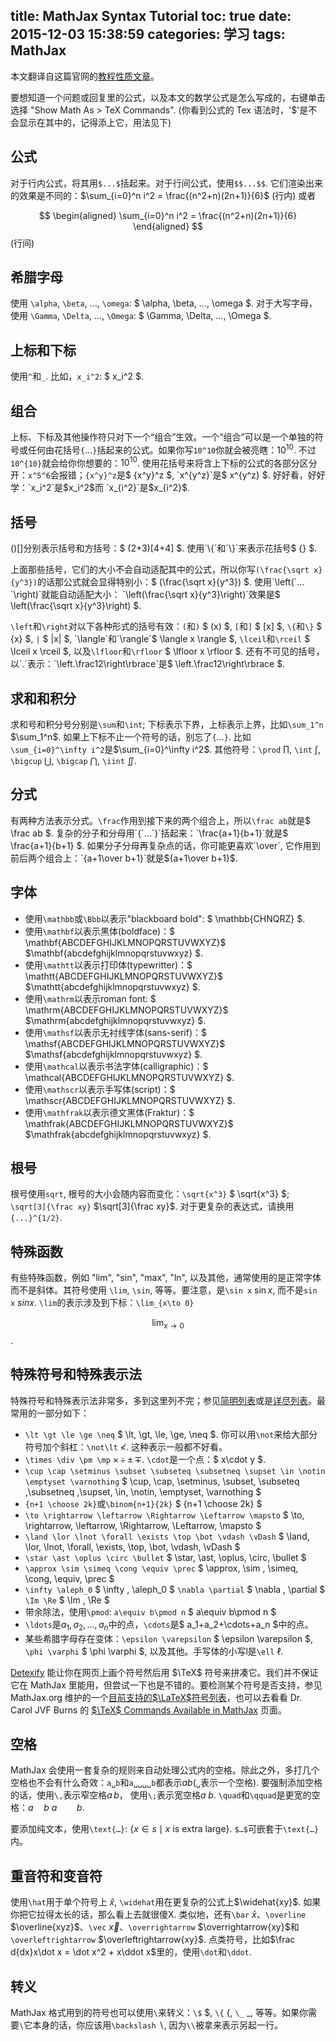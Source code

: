title: MathJax Syntax Tutorial
toc: true
date: 2015-12-03 15:38:59
categories: 学习
tags: MathJax
---
本文翻译自这篇官网的[教程性质文章](http://meta.math.stackexchange.com/questions/5020/mathjax-basic-tutorial-and-quick-reference)。
<!-- more -->

要想知道一个问题或回复里的公式，以及本文的数学公式是怎么写成的，右键单击选择 "Show Math As > TeX Commands". (你看到公式的 Tex 语法时，'$'是不会显示在其中的，记得添上它，用法见下)

## 公式

对于行内公式，将其用`$...$`括起来。对于行间公式，使用`$$...$$`. 它们渲染出来的效果是不同的：$\sum_{i=0}^n i^2 = \frac{(n^2+n)(2n+1)}{6}$ (行内)  或者

$$
\begin{aligned}
\sum_{i=0}^n i^2 = \frac{(n^2+n)(2n+1)}{6}
\end{aligned}
$$
(行间)

## 希腊字母
使用 `\alpha`, `\beta`, …, `\omega`: $ \alpha, \beta, …, \omega $. 对于大写字母，使用 `\Gamma`, `\Delta`, …, `\Omega`: $ \Gamma, \Delta, …, \Omega $.

## 上标和下标

使用`^`和`_`. 比如，`x_i^2`: $ x_i^2 $.

## 组合

上标、下标及其他操作符只对下一个“组合”生效。一个“组合”可以是一个单独的符号或任何由花括号`{`…`}`括起来的公式。如果你写`10^10`你就会被亮瞎：$10^10$. 不过`10^{10}`就会给你你想要的：$10^{10}$. 使用花括号来将含上下标的公式的各部分区分开：`x^5^6`会报错；`{x^y}^z`是$ {x\^y}\^z $, `x^{y^z}`是$ x\^{y\^z} $. 好好看，好好学：`x_i^2`是$x_i^2$而 `x_{i^2}`是$x_{i^2}$.

## 括号

()[]分别表示括号和方括号：$ (2+3)[4+4] $. 使用`\{`和`\}`来表示花括号$ \{\} $.

上面那些括号，它们的大小不会自动适配其中的公式，所以你写`(\frac{\sqrt x}{y^3})`的话那公式就会显得特别小：$ (\frac{\sqrt x}{y^3}) $. 使用`\left(`…`\right)`就能自动适配大小： `\left(\frac{\sqrt x}{y^3}\right)`效果是$ \left(\frac{\sqrt x}{y^3}\right) $.

`\left`和`\right`对以下各种形式的括号有效：`(`和`)` $ (x) $, `[`和`]` $ [x] $, `\{`和`\}` $ \{x\} $, `|` $ |x| $, `\langle`和`\rangle`$ \langle x \rangle $, `\lceil`和`\rceil` $ \lceil x \rceil $, 以及`\lfloor`和`\rfloor` $ \lfloor x \rfloor $. 还有不可见的括号，以`.`表示：`\left.\frac12\right\rbrace`是$ \left.\frac12\right\rbrace $.

## 求和和积分

求和号和积分号分别是`\sum`和`\int`; 下标表示下界，上标表示上界，比如`\sum_1^n` $\sum_1^n$. 如果上下标不止一个符号的话，别忘了`{`…`}`. 比如`\sum_{i=0}^\infty i^2`是$\sum_{i=0}^\infty i^2$. 其他符号：`\prod` $\prod$, `\int` $\int$, `\bigcup` $\bigcup$, `\bigcap` $\bigcap$, `\iint` $\iint$.

## 分式

有两种方法表示分式。`\frac`作用到接下来的两个组合上，所以`\frac ab`就是$ \frac ab $. 复杂的分子和分母用`{`…`}`括起来：`\frac{a+1}{b+1}`就是$ \frac{a+1}{b+1} $. 如果分子分母再复杂点的话，你可能更喜欢`\over`,  它作用到前后两个组合上：`{a+1\over b+1}`就是${a+1\over b+1}$.

## 字体

* 使用`\mathbb`或`\Bbb`以表示"blackboard bold": $ \mathbb{CHNQRZ} $.
* 使用`\mathbf`以表示黑体(boldface)：$ \mathbf{ABCDEFGHIJKLMNOPQRSTUVWXYZ}$ $\mathbf{abcdefghijklmnopqrstuvwxyz} $.
* 使用`\mathtt`以表示打印体(typewritter)：$ \mathtt{ABCDEFGHIJKLMNOPQRSTUVWXYZ}$ $\mathtt{abcdefghijklmnopqrstuvwxyz} $.
* 使用`\mathrm`以表示roman font: $ \mathrm{ABCDEFGHIJKLMNOPQRSTUVWXYZ}$ $\mathrm{abcdefghijklmnopqrstuvwxyz} $.
* 使用`\mathsf`以表示无衬线字体(sans-serif)：$ \mathsf{ABCDEFGHIJKLMNOPQRSTUVWXYZ}$ $\mathsf{abcdefghijklmnopqrstuvwxyz} $.
* 使用`\mathcal`以表示书法字体(calligraphic)：$ \mathcal{ABCDEFGHIJKLMNOPQRSTUVWXYZ} $.
* 使用`\mathscr`以表示手写体(script)：$ \mathscr{ABCDEFGHIJKLMNOPQRSTUVWXYZ} $.
* 使用`\mathfrak`以表示德文黑体(Fraktur)：$ \mathfrak{ABCDEFGHIJKLMNOPQRSTUVWXYZ}$ $\mathfrak{abcdefghijklmnopqrstuvwxyz} $.

## 根号

根号使用`sqrt`, 根号的大小会随内容而变化：`\sqrt{x^3}` $ \sqrt{x^3} $; `\sqrt[3]{\frac xy}` $\sqrt[3]{\frac xy}$. 对于更复杂的表达式，请换用 `{...}^{1/2}`.

## 特殊函数

有些特殊函数，例如 "lim", "sin", "max", "ln", 以及其他，通常使用的是正常字体而不是斜体。其符号使用 `\lim`, `\sin`, 等等。要注意，是`\sin x` $\sin x$, 而不是`sin x` $sin x$. `\lim`的表示涉及到下标：`\lim_{x\to 0}` 

$$
\lim_{x\to 0}
$$.

## 特殊符号和特殊表示法

特殊符号和特殊表示法非常多，多到这里列不完；参见[简明列表](http://pic.plover.com/MISC/symbols.pdf)或是[详尽列表](http://mirror.math.ku.edu/tex-archive/info/symbols/comprehensive/symbols-a4.pdf)。最常用的一部分如下：

* `\lt \gt \le \ge \neq` $ \lt\, \gt\, \le\, \ge\, \neq $. 你可以用`\not`来给大部分符号加个斜杠：`\not\lt` $\not\lt$. 这种表示一般都不好看。
* `\times \div \pm \mp` $\times\, \div\, \pm\, \mp$. `\cdot`是一个点：$ x\cdot y $.
* `\cup \cap \setminus \subset \subseteq \subsetneq \supset \in \notin \emptyset \varnothing` $ \cup\, \cap\, \setminus\, \subset\, \subseteq \,\subsetneq \,\supset\, \in\, \notin\, \emptyset\, \varnothing $
* `{n+1 \choose 2k}`或`\binom{n+1}{2k}` $ {n+1 \choose 2k} $
* `\to \rightarrow \leftarrow \Rightarrow \Leftarrow \mapsto` $ \to\, \rightarrow\, \leftarrow\, \Rightarrow\, \Leftarrow\, \mapsto $
* `\land \lor \lnot \forall \exists \top \bot \vdash \vDash` $ \land\, \lor\, \lnot\, \forall\, \exists\, \top\, \bot\, \vdash\, \vDash $
* `\star \ast \oplus \circ \bullet` $ \star\, \ast\, \oplus\, \circ\, \bullet $
* `\approx \sim \simeq \cong \equiv \prec` $ \approx\, \sim \, \simeq\, \cong\, \equiv\, \prec $
* `\infty \aleph_0` $ \infty \, \aleph_0 $ `\nabla \partial` $ \nabla \, \partial $ `\Im \Re` $ \Im \, \Re $
* 带余除法，使用`\pmod`: `a\equiv b\pmod n` $ a\equiv b\pmod n $
* `\ldots`是$a_1, a_2, \ldots ,a_n$中的点，`\cdots`是$ a_1+a_2+\cdots+a_n $中的点。
* 某些希腊字母存在变体：`\epsilon \varepsilon` $ \epsilon \varepsilon $, `\phi \varphi` $ \phi \varphi $, 以及其他。手写体的小写l是`\ell` $\ell$.

[Detexify](http://detexify.kirelabs.org/classify.html) 能让你在网页上画个符号然后用 $\TeX$ 符号来拼凑它。我们并不保证它在 MathJax 里能用，但尝试一下也是不错的。要检测某个符号是否支持，参见 MathJax.org 维护的一个[目前支持的$\LaTeX$符号列表](http://docs.mathjax.org/en/latest/tex.html#supported-latex-commands)，也可以去看看 Dr. Carol JVF Burns 的 [$\TeX$ Commands Available in MathJax](http://www.onemathematicalcat.org/MathJaxDocumentation/TeXSyntax.htm) 页面。

## 空格

MathJax 会使用一套复杂的规则来自动处理公式内的空格。除此之外，多打几个空格也不会有什么奇效：`a␣b`和`a␣␣␣␣b`都表示$a b$(`␣`表示一个空格). 要强制添加空格的话，使用`\,`表示窄空格$a\, b$， 使用`\;`表示宽空格$a\;b$. `\quad`和`\qquad`是更宽的空格：$a\quad b$ $a \qquad b$.

要添加纯文本，使用`\text{…}`: $\{x\in s\mid x\text{ is extra large}\}$. `$…$`可嵌套于`\text{…}`内。

## 重音符和变音符

使用`\hat`用于单个符号上 $\hat x$, `\widehat`用在更复杂的公式上$\widehat{xy}$. 如果你把它拉得太长的话，那么看上去就很傻X. 类似地，还有`\bar` $\bar x$、`\overline` $\overline{xyz}$、`\vec` $\vec x$、`\overrightarrow` $\overrightarrow{xy}$和`\overleftrightarrow` $\overleftrightarrow{xy}$. 点类符号，比如$\frac d{dx}x\dot x =  \dot x^2 +  x\ddot x$里的，使用`\dot`和`\ddot`.

## 转义

MathJax 格式用到的符号也可以使用`\`来转义：`\$` $\$$, `\{` $\{$, `\_` $\_$, 等等。如果你需要`\`它本身的话，你应该用`\backslash` $\backslash$, 因为`\\`被拿来表示另起一行。
